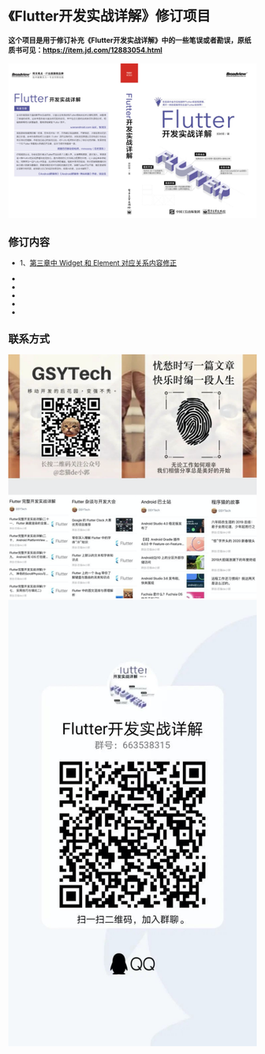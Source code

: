 # 《Flutter开发实战详解》修订项目

#### 这个项目是用于修订补充《Flutter开发实战详解》中的一些笔误或者勘误，原纸质书可见：https://item.jd.com/12883054.html


[![](./INDEX.jpeg)](https://item.jd.com/12883054.html
)


## 修订内容

- 1、[第三章中 Widget 和 Element 对应关系内容修正](./revised_1/INDEX.md)
* 
* 
* 
* 
* 


## 联系方式

![](./WECHAT.png)
![](./QQ.png)